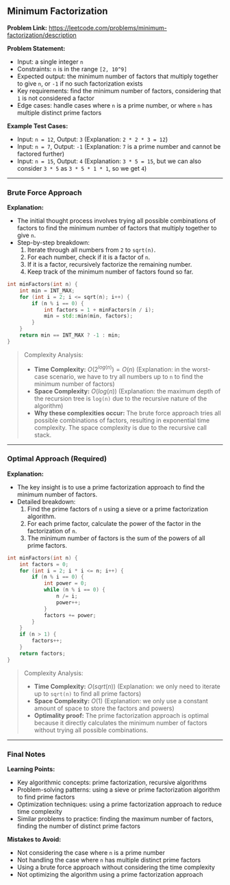 ## Minimum Factorization
**Problem Link:** https://leetcode.com/problems/minimum-factorization/description

**Problem Statement:**
- Input: a single integer `n`
- Constraints: `n` is in the range `[2, 10^9]`
- Expected output: the minimum number of factors that multiply together to give `n`, or `-1` if no such factorization exists
- Key requirements: find the minimum number of factors, considering that `1` is not considered a factor
- Edge cases: handle cases where `n` is a prime number, or where `n` has multiple distinct prime factors

**Example Test Cases:**
- Input: `n = 12`, Output: `3` (Explanation: `2 * 2 * 3 = 12`)
- Input: `n = 7`, Output: `-1` (Explanation: `7` is a prime number and cannot be factored further)
- Input: `n = 15`, Output: `4` (Explanation: `3 * 5 = 15`, but we can also consider `3 * 5` as `3 * 5 * 1 * 1`, so we get `4`)

---

### Brute Force Approach

**Explanation:**
- The initial thought process involves trying all possible combinations of factors to find the minimum number of factors that multiply together to give `n`.
- Step-by-step breakdown:
  1. Iterate through all numbers from `2` to `sqrt(n)`.
  2. For each number, check if it is a factor of `n`.
  3. If it is a factor, recursively factorize the remaining number.
  4. Keep track of the minimum number of factors found so far.

```cpp
int minFactors(int n) {
    int min = INT_MAX;
    for (int i = 2; i <= sqrt(n); i++) {
        if (n % i == 0) {
            int factors = 1 + minFactors(n / i);
            min = std::min(min, factors);
        }
    }
    return min == INT_MAX ? -1 : min;
}
```

> Complexity Analysis:
> - **Time Complexity:** $O(2^{log(n)}) = O(n)$ (Explanation: in the worst-case scenario, we have to try all numbers up to `n` to find the minimum number of factors)
> - **Space Complexity:** $O(log(n))$ (Explanation: the maximum depth of the recursion tree is `log(n)` due to the recursive nature of the algorithm)
> - **Why these complexities occur:** The brute force approach tries all possible combinations of factors, resulting in exponential time complexity. The space complexity is due to the recursive call stack.

---

### Optimal Approach (Required)

**Explanation:**
- The key insight is to use a prime factorization approach to find the minimum number of factors.
- Detailed breakdown:
  1. Find the prime factors of `n` using a sieve or a prime factorization algorithm.
  2. For each prime factor, calculate the power of the factor in the factorization of `n`.
  3. The minimum number of factors is the sum of the powers of all prime factors.

```cpp
int minFactors(int n) {
    int factors = 0;
    for (int i = 2; i * i <= n; i++) {
        if (n % i == 0) {
            int power = 0;
            while (n % i == 0) {
                n /= i;
                power++;
            }
            factors += power;
        }
    }
    if (n > 1) {
        factors++;
    }
    return factors;
}
```

> Complexity Analysis:
> - **Time Complexity:** $O(sqrt(n))$ (Explanation: we only need to iterate up to `sqrt(n)` to find all prime factors)
> - **Space Complexity:** $O(1)$ (Explanation: we only use a constant amount of space to store the factors and powers)
> - **Optimality proof:** The prime factorization approach is optimal because it directly calculates the minimum number of factors without trying all possible combinations.

---

### Final Notes

**Learning Points:**
- Key algorithmic concepts: prime factorization, recursive algorithms
- Problem-solving patterns: using a sieve or prime factorization algorithm to find prime factors
- Optimization techniques: using a prime factorization approach to reduce time complexity
- Similar problems to practice: finding the maximum number of factors, finding the number of distinct prime factors

**Mistakes to Avoid:**
- Not considering the case where `n` is a prime number
- Not handling the case where `n` has multiple distinct prime factors
- Using a brute force approach without considering the time complexity
- Not optimizing the algorithm using a prime factorization approach